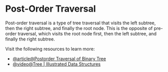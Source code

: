 # Post-Order Traversal

Post-order traversal is a type of tree traversal that visits the left subtree, then the right subtree, and finally the root node. This is the opposite of pre-order traversal, which visits the root node first, then the left subtree, and finally the right subtree.

Visit the following resources to learn more:

- [@article@Postorder Traversal of Binary Tree](https://www.geeksforgeeks.org/postorder-traversal-of-binary-tree/)
- [@video@Tree | Illustrated Data Structures](https://www.youtube.com/watch?v=S2W3SXGPVyU)
